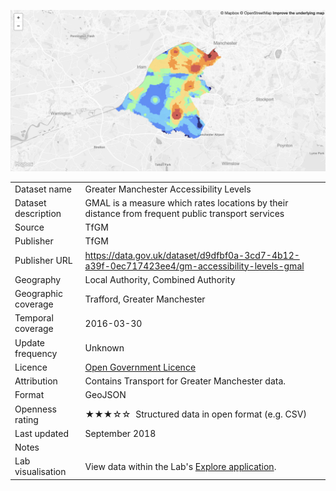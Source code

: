 <a href="trafford_gmal.geojson"><img src="thumbnail.png" alt="GMAL" width="600"/></a>
<table>
<tr>
	<td>Dataset name</td>
	<td>Greater Manchester Accessibility Levels</td>
</tr>
<tr>
	<td>Dataset description</td>
	<td>GMAL is a measure which rates locations by their distance from frequent public transport services</td>
</tr>
<tr>
	<td>Source</td>
	<td>TfGM</td>
</tr>
<tr>
	<td>Publisher</td>
	<td>TfGM</td>
</tr>
<tr>
	<td>Publisher URL</td>
	<td><a href="https://data.gov.uk/dataset/d9dfbf0a-3cd7-4b12-a39f-0ec717423ee4/gm-accessibility-levels-gmal">https://data.gov.uk/dataset/d9dfbf0a-3cd7-4b12-a39f-0ec717423ee4/gm-accessibility-levels-gmal</a></td>
</tr>
<tr>
	<td>Geography</td>
	<td>Local Authority, Combined Authority</td>
</tr>
<tr>
	<td>Geographic coverage</td>
	<td>Trafford, Greater Manchester</td>
</tr>
<tr>
	<td>Temporal coverage</td>
	<td>2016-03-30</td>
</tr>
<tr>
	<td>Update frequency</td>
	<td>Unknown</td>
</tr>
<tr>
	<td>Licence</td>
	<td><a href="http://www.nationalarchives.gov.uk/doc/open-government-licence/version/3/">Open Government Licence</a></td>
</tr>
<tr>
	<td>Attribution</td>
	<td>Contains Transport for Greater Manchester data.</td>
</tr>
<tr>
	<td>Format</td>
	<td>GeoJSON</td>
</tr>
<tr>
	<td>Openness rating</td>
	<td>&#9733&#9733&#9733&#9734&#9734&nbsp; Structured data in open format (e.g. CSV)</td>
</tr>
<tr>
	<td>Last updated</td>
	<td>September 2018</td>
</tr>
<tr>
	<td>Notes</td>
	<td></td>
</tr>
<tr>
	<td>Lab visualisation</td>
	<td>View data within the Lab's <a href="https://www.trafforddatalab.io/maps/explore/index.html?dataset=public_transport_accessibility">Explore application</a>.</td>
</tr>
</table>
